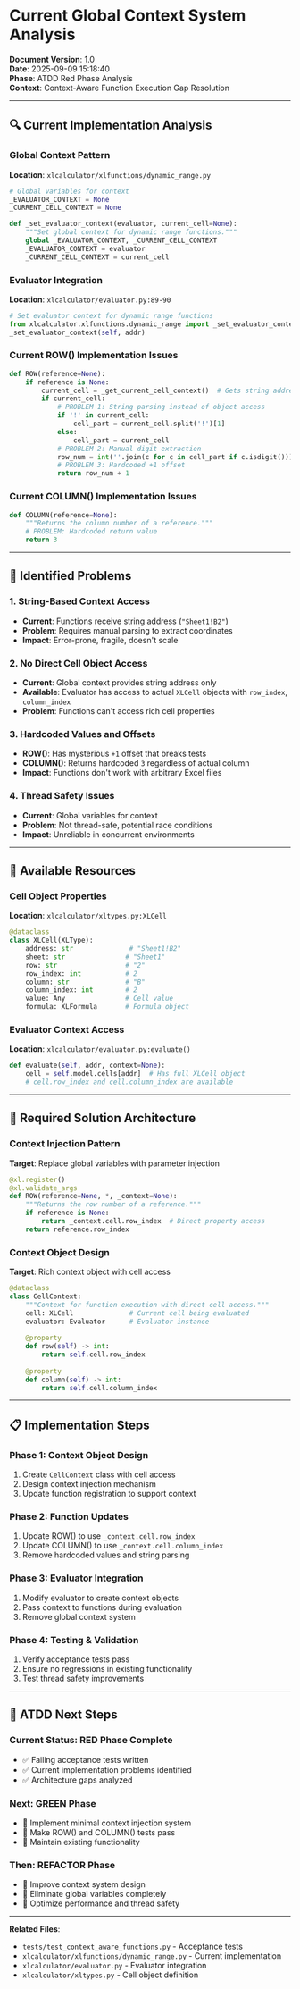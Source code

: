 # Current Global Context System Analysis

**Document Version**: 1.0  
**Date**: 2025-09-09 15:18:40  
**Phase**: ATDD Red Phase Analysis  
**Context**: Context-Aware Function Execution Gap Resolution

---

## 🔍 Current Implementation Analysis

### Global Context Pattern
**Location**: `xlcalculator/xlfunctions/dynamic_range.py`

```python
# Global variables for context
_EVALUATOR_CONTEXT = None
_CURRENT_CELL_CONTEXT = None

def _set_evaluator_context(evaluator, current_cell=None):
    """Set global context for dynamic range functions."""
    global _EVALUATOR_CONTEXT, _CURRENT_CELL_CONTEXT
    _EVALUATOR_CONTEXT = evaluator
    _CURRENT_CELL_CONTEXT = current_cell
```

### Evaluator Integration
**Location**: `xlcalculator/evaluator.py:89-90`

```python
# Set evaluator context for dynamic range functions
from xlcalculator.xlfunctions.dynamic_range import _set_evaluator_context
_set_evaluator_context(self, addr)
```

### Current ROW() Implementation Issues

```python
def ROW(reference=None):
    if reference is None:
        current_cell = _get_current_cell_context()  # Gets string address
        if current_cell:
            # PROBLEM 1: String parsing instead of object access
            if '!' in current_cell:
                cell_part = current_cell.split('!')[1]
            else:
                cell_part = current_cell
            # PROBLEM 2: Manual digit extraction
            row_num = int(''.join(c for c in cell_part if c.isdigit()))
            # PROBLEM 3: Hardcoded +1 offset
            return row_num + 1
```

### Current COLUMN() Implementation Issues

```python
def COLUMN(reference=None):
    """Returns the column number of a reference."""
    # PROBLEM: Hardcoded return value
    return 3
```

---

## 🚨 Identified Problems

### 1. **String-Based Context Access**
- **Current**: Functions receive string address (`"Sheet1!B2"`)
- **Problem**: Requires manual parsing to extract coordinates
- **Impact**: Error-prone, fragile, doesn't scale

### 2. **No Direct Cell Object Access**
- **Current**: Global context provides string address only
- **Available**: Evaluator has access to actual `XLCell` objects with `row_index`, `column_index`
- **Problem**: Functions can't access rich cell properties

### 3. **Hardcoded Values and Offsets**
- **ROW()**: Has mysterious `+1` offset that breaks tests
- **COLUMN()**: Returns hardcoded `3` regardless of actual column
- **Impact**: Functions don't work with arbitrary Excel files

### 4. **Thread Safety Issues**
- **Current**: Global variables for context
- **Problem**: Not thread-safe, potential race conditions
- **Impact**: Unreliable in concurrent environments

---

## 🎯 Available Resources

### Cell Object Properties
**Location**: `xlcalculator/xltypes.py:XLCell`

```python
@dataclass
class XLCell(XLType):
    address: str              # "Sheet1!B2"
    sheet: str               # "Sheet1" 
    row: str                 # "2"
    row_index: int           # 2
    column: str              # "B"
    column_index: int        # 2
    value: Any               # Cell value
    formula: XLFormula       # Formula object
```

### Evaluator Context Access
**Location**: `xlcalculator/evaluator.py:evaluate()`

```python
def evaluate(self, addr, context=None):
    cell = self.model.cells[addr]  # Has full XLCell object
    # cell.row_index and cell.column_index are available
```

---

## 🔧 Required Solution Architecture

### Context Injection Pattern
**Target**: Replace global variables with parameter injection

```python
@xl.register()
@xl.validate_args
def ROW(reference=None, *, _context=None):
    """Returns the row number of a reference."""
    if reference is None:
        return _context.cell.row_index  # Direct property access
    return reference.row_index
```

### Context Object Design
**Target**: Rich context object with cell access

```python
@dataclass
class CellContext:
    """Context for function execution with direct cell access."""
    cell: XLCell              # Current cell being evaluated
    evaluator: Evaluator      # Evaluator instance
    
    @property
    def row(self) -> int:
        return self.cell.row_index
    
    @property  
    def column(self) -> int:
        return self.cell.column_index
```

---

## 📋 Implementation Steps

### Phase 1: Context Object Design
1. Create `CellContext` class with cell access
2. Design context injection mechanism
3. Update function registration to support context

### Phase 2: Function Updates
1. Update ROW() to use `_context.cell.row_index`
2. Update COLUMN() to use `_context.cell.column_index`
3. Remove hardcoded values and string parsing

### Phase 3: Evaluator Integration
1. Modify evaluator to create context objects
2. Pass context to functions during evaluation
3. Remove global context system

### Phase 4: Testing & Validation
1. Verify acceptance tests pass
2. Ensure no regressions in existing functionality
3. Test thread safety improvements

---

## 🔄 ATDD Next Steps

### Current Status: RED Phase Complete
- ✅ Failing acceptance tests written
- ✅ Current implementation problems identified
- ✅ Architecture gaps analyzed

### Next: GREEN Phase
- 🎯 Implement minimal context injection system
- 🎯 Make ROW() and COLUMN() tests pass
- 🎯 Maintain existing functionality

### Then: REFACTOR Phase
- 🎯 Improve context system design
- 🎯 Eliminate global variables completely
- 🎯 Optimize performance and thread safety

---

**Related Files**:
- `tests/test_context_aware_functions.py` - Acceptance tests
- `xlcalculator/xlfunctions/dynamic_range.py` - Current implementation
- `xlcalculator/evaluator.py` - Evaluator integration
- `xlcalculator/xltypes.py` - Cell object definition